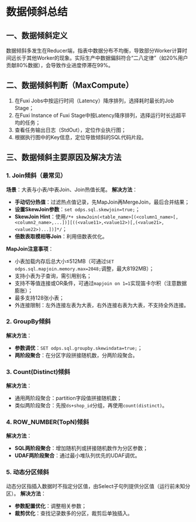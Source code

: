 # 数据倾斜总结

## 一、数据倾斜定义
数据倾斜多发生在Reducer端，指表中数据分布不均衡，导致部分Worker计算时间远长于其他Worker的现象。实际生产中数据偏斜符合“二八定律”（如20%用户贡献80%数据），会导致作业进度停滞在99%。

## 二、数据倾斜判断（MaxCompute）
1. 在Fuxi Jobs中按运行时间（Latency）降序排列，选择耗时最长的Job Stage；
2. 在Fuxi Instance of Fuxi Stage中按Latency降序排列，选择运行时长远超平均的任务；
3. 查看任务输出日志（StdOut），定位作业执行图；
4. 根据执行图中的Key信息，定位导致倾斜的SQL代码片段。

## 三、数据倾斜主要原因及解决方法
### 1. Join倾斜（最常见）
**场景**：大表与小表/中表Join、Join热值长尾。
**解决方法**：
- **手动切分热值**：过滤热点值记录，先MapJoin再MergeJoin，最后合并结果；
- **设置SkewJoin参数**：`set odps.sql.skewjoin=true;`；
- **SkewJoin Hint**：使用`/*+ skewJoin(<table_name>[(<column1_name>[,<column2_name>,...])][((<value11>,<value12>)[,(<value21>,<value22>)...])]*/`；
- **倍数表取模相等Join**：利用倍数表优化。

**MapJoin注意事项**：
- 小表加载内存后总大小≤512MB（可通过`SET odps.sql.mapjoin.memory.max=2048;`调整，最大8192MB）；
- 支持小表为子查询，需引用别名；
- 支持不等值连接或OR条件，可通过`mapjoin on 1=1`实现笛卡尔积（注意数据膨胀）；
- 最多支持128张小表；
- 外连接限制：左外连接左表为大表，右外连接右表为大表，不支持全外连接。

### 2. GroupBy倾斜
**解决方法**：
- **参数调优**：`SET odps.sql.groupby.skewindata=true;`；
- **两阶段聚合**：在分区字段拼接随机数，分两阶段聚合。

### 3. Count(Distinct)倾斜
**解决方法**：
- 通用两阶段聚合：partition字段值拼接随机数；
- 类似两阶段聚合：先按`ds+shop_id`分组，再使用`count(distinct)`。

### 4. ROW_NUMBER(TopN)倾斜
**解决方法**：
- **SQL两阶段聚合**：增加随机列或拼接随机数作为分区参数；
- **UDAF两阶段聚合**：通过最小堆队列优先的UDAF调优。

### 5. 动态分区倾斜
动态分区指插入数据时不指定分区值，由Select子句列提供分区值（运行前未知分区）。
**解决方法**：
- **参数配置优化**：调整相关参数；
- **裁剪优化**：查找记录数多的分区，裁剪后单独插入。